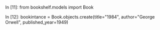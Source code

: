 In [11]: from bookshelf.models import Book

In [12]: bookintance = Book.objects.create(title="1984", author="George Orwell", published_year=1949)